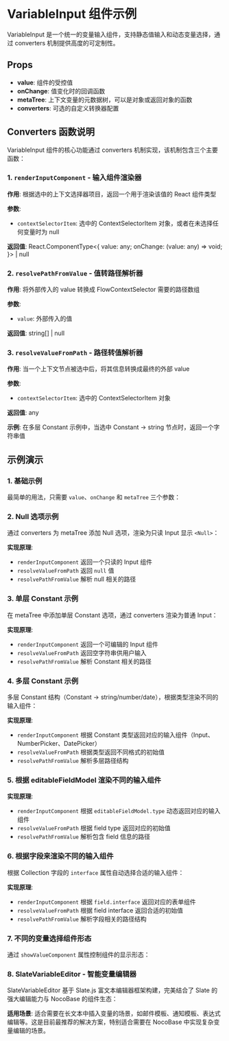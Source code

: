 # VariableInput 组件示例

VariableInput 是一个统一的变量输入组件，支持静态值输入和动态变量选择，通过 converters 机制提供高度的可定制性。

## Props

- **value**: 组件的受控值
- **onChange**: 值变化时的回调函数
- **metaTree**: 上下文变量的元数据树，可以是对象或返回对象的函数
- **converters**: 可选的自定义转换器配置

## Converters 函数说明

VariableInput 组件的核心功能通过 converters 机制实现，该机制包含三个主要函数：

### 1. `renderInputComponent` - 输入组件渲染器

**作用**: 根据选中的上下文选择器项目，返回一个用于渲染该值的 React 组件类型

**参数**: 
- `contextSelectorItem`: 选中的 ContextSelectorItem 对象，或者在未选择任何变量时为 null

**返回值**: React.ComponentType<{ value: any; onChange: (value: any) => void; }> | null

### 2. `resolvePathFromValue` - 值转路径解析器

**作用**: 将外部传入的 value 转换成 FlowContextSelector 需要的路径数组

**参数**: 
- `value`: 外部传入的值

**返回值**: string[] | null

### 3. `resolveValueFromPath` - 路径转值解析器

**作用**: 当一个上下文节点被选中后，将其信息转换成最终的外部 value

**参数**: 
- `contextSelectorItem`: 选中的 ContextSelectorItem 对象

**返回值**: any

**示例**: 在多层 Constant 示例中，当选中 Constant → string 节点时，返回一个字符串值

## 示例演示

### 1. 基础示例

最简单的用法，只需要 `value`、`onChange` 和 `metaTree` 三个参数：

<code src="./basic.tsx"></code>

### 2. Null 选项示例

通过 converters 为 metaTree 添加 Null 选项，渲染为只读 Input 显示 `<Null>`：

<code src="./null-option.tsx"></code>

**实现原理**: 
- `renderInputComponent` 返回一个只读的 Input 组件
- `resolveValueFromPath` 返回 `null` 值
- `resolvePathFromValue` 解析 null 相关的路径

### 3. 单层 Constant 示例

在 metaTree 中添加单层 Constant 选项，通过 converters 渲染为普通 Input：

<code src="./single-constant.tsx"></code>

**实现原理**: 
- `renderInputComponent` 返回一个可编辑的 Input 组件
- `resolveValueFromPath` 返回空字符串供用户输入
- `resolvePathFromValue` 解析 Constant 相关的路径

### 4. 多层 Constant 示例

多层 Constant 结构（Constant → string/number/date），根据类型渲染不同的输入组件：

<code src="./multi-constant.tsx"></code>

**实现原理**: 
- `renderInputComponent` 根据 Constant 类型返回对应的输入组件（Input、NumberPicker、DatePicker）
- `resolveValueFromPath` 根据类型返回不同格式的初始值
- `resolvePathFromValue` 解析多层路径结构

### 5. 根据 editableFieldModel 渲染不同的输入组件

<code src="./editable-field-model.tsx"></code>

**实现原理**: 
- `renderInputComponent` 根据 `editableFieldModel.type` 动态返回对应的输入组件
- `resolveValueFromPath` 根据 field type 返回对应的初始值
- `resolvePathFromValue` 解析包含 field 信息的路径

### 6. 根据字段来渲染不同的输入组件

根据 Collection 字段的 `interface` 属性自动选择合适的输入组件：

<code src="./fields.tsx"></code>

**实现原理**: 
- `renderInputComponent` 根据 `field.interface` 返回对应的表单组件
- `resolveValueFromPath` 根据 field interface 返回合适的初始值
- `resolvePathFromValue` 解析字段相关的路径结构

### 7. 不同的变量选择组件形态

通过 `showValueComponent` 属性控制组件的显示形态：

<code src="./variants.tsx"></code>

### 8. SlateVariableEditor - 智能变量编辑器

SlateVariableEditor 基于 Slate.js 富文本编辑器框架构建，完美结合了 Slate 的强大编辑能力与 NocoBase 的组件生态：

<code src="./slate-variable-editor/index.tsx"></code>

**适用场景**: 适合需要在长文本中插入变量的场景，如邮件模板、通知模板、表达式编辑等。这是目前最推荐的解决方案，特别适合需要在 NocoBase 中实现复杂变量编辑的场景。
